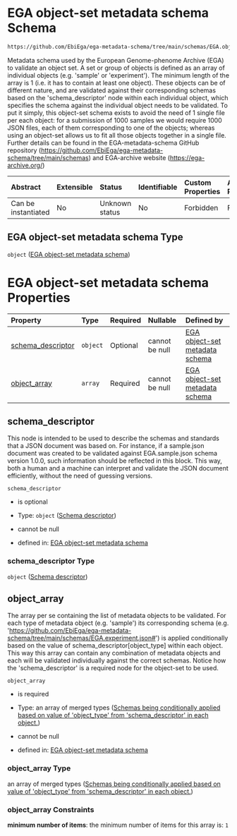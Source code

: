 # EGA object-set metadata schema Schema

```txt
https://github.com/EbiEga/ega-metadata-schema/tree/main/schemas/EGA.object-set.json
```

Metadata schema used by the European Genome-phenome Archive (EGA) to validate an object set. A set or group of objects is defined as an array of individual objects (e.g. 'sample' or 'experiment'). The minimum length of the array is 1 (i.e. it has to contain at least one object). These objects can be of different nature, and are validated against their corresponding schemas based on the 'schema_descriptor' node within each individual object, which specifies the schema against the individual object needs to be validated. To put it simply, this object-set schema exists to avoid the need of 1 single file per each object: for a submission of 1000 samples we would require 1000 JSON files, each of them corresponding to one of the objects; whereas using an object-set allows us to fit all those objects together in a single file. Further details can be found in the EGA-metadata-schema GitHub repository (<https://github.com/EbiEga/ega-metadata-schema/tree/main/schemas>) and EGA-archive website (<https://ega-archive.org/>)

| Abstract            | Extensible | Status         | Identifiable | Custom Properties | Additional Properties | Access Restrictions | Defined In                                                               |
| :------------------ | :--------- | :------------- | :----------- | :---------------- | :-------------------- | :------------------ | :----------------------------------------------------------------------- |
| Can be instantiated | No         | Unknown status | No           | Forbidden         | Forbidden             | none                | [EGA.object-set.json](../out/EGA.object-set.json "open original schema") |

## EGA object-set metadata schema Type

`object` ([EGA object-set metadata schema](ega-15.md))

# EGA object-set metadata schema Properties

| Property                                | Type     | Required | Nullable       | Defined by                                                                                                                                                                                              |
| :-------------------------------------- | :------- | :------- | :------------- | :------------------------------------------------------------------------------------------------------------------------------------------------------------------------------------------------------ |
| [schema_descriptor](#schema_descriptor) | `object` | Optional | cannot be null | [EGA object-set metadata schema](ega-12-definitions-schema-descriptor.md "https://github.com/EbiEga/ega-metadata-schema/tree/main/schemas/EGA.object-set.json#/properties/schema_descriptor")           |
| [object_array](#object_array)           | `array`  | Required | cannot be null | [EGA object-set metadata schema](ega-15-properties-array-containing-metadata-objects.md "https://github.com/EbiEga/ega-metadata-schema/tree/main/schemas/EGA.object-set.json#/properties/object_array") |

## schema_descriptor

This node is intended to be used to describe the schemas and standards that a JSON document was based on. For instance, if a sample.json document was created to be validated against EGA.sample.json schema version 1.0.0, such information should be reflected in this block. This way, both a human and a machine can interpret and validate the JSON document efficiently, without the need of guessing versions.

`schema_descriptor`

*   is optional

*   Type: `object` ([Schema descriptor](ega-12-definitions-schema-descriptor.md))

*   cannot be null

*   defined in: [EGA object-set metadata schema](ega-12-definitions-schema-descriptor.md "https://github.com/EbiEga/ega-metadata-schema/tree/main/schemas/EGA.object-set.json#/properties/schema_descriptor")

### schema_descriptor Type

`object` ([Schema descriptor](ega-12-definitions-schema-descriptor.md))

## object_array

The array per se containing the list of metadata objects to be validated. For each type of metadata object (e.g. 'sample') its corresponding schema (e.g. '<https://github.com/EbiEga/ega-metadata-schema/tree/main/schemas/EGA.experiment.json#>') is applied conditionally based on the value of schema_descriptor\[object_type] within each object. This way this array can contain any combination of metadata objects and each will be validated individually against the correct schemas. Notice how the 'schema_descriptor' is a required node for the object-set to be used.

`object_array`

*   is required

*   Type: an array of merged types ([Schemas being conditionally applied based on value of 'object_type' from 'schema_descriptor' in each object.](ega-15-properties-array-containing-metadata-objects-schemas-being-conditionally-applied-based-on-value-of-object_type-from-schema_descriptor-in-each-object.md))

*   cannot be null

*   defined in: [EGA object-set metadata schema](ega-15-properties-array-containing-metadata-objects.md "https://github.com/EbiEga/ega-metadata-schema/tree/main/schemas/EGA.object-set.json#/properties/object_array")

### object_array Type

an array of merged types ([Schemas being conditionally applied based on value of 'object_type' from 'schema_descriptor' in each object.](ega-15-properties-array-containing-metadata-objects-schemas-being-conditionally-applied-based-on-value-of-object_type-from-schema_descriptor-in-each-object.md))

### object_array Constraints

**minimum number of items**: the minimum number of items for this array is: `1`
